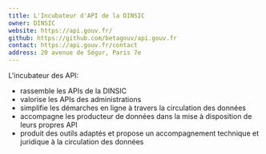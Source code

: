 ```yaml
---
title: L'Incubateur d'API de la DINSIC
owner: DINSIC
website: https://api.gouv.fr/
github: https://github.com/betagouv/api.gouv.fr
contact: https://api.gouv.fr/contact
address: 20 avenue de Ségur, Paris 7e
---
```


L'incubateur des API: 
* rassemble les APIs de la DINSIC
* valorise les APIs des administrations
* simplifie les démarches en ligne à travers la circulation des données
* accompagne les producteur de données dans la mise à disposition de leurs propres API
* produit des outils adaptés et propose un accompagnement technique et juridique à la circulation des données

